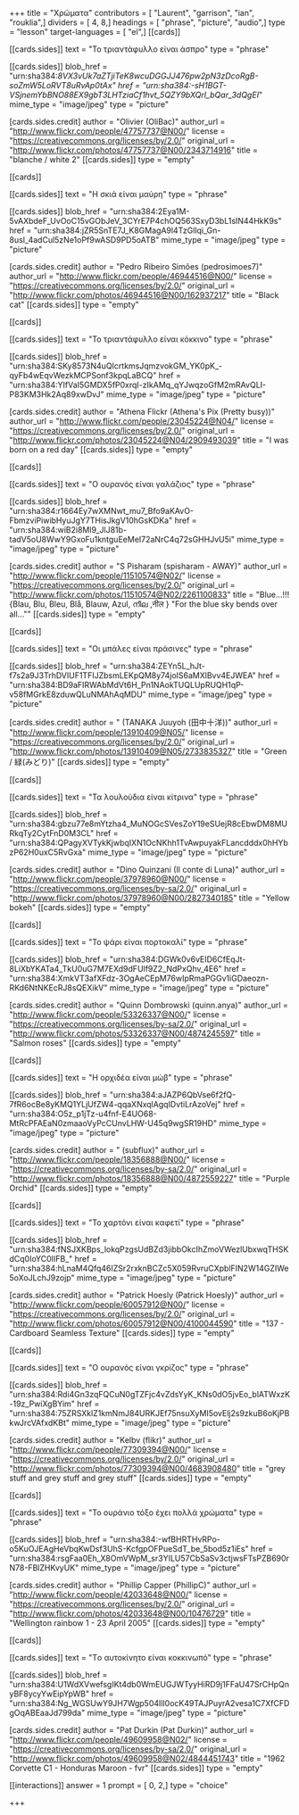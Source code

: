 +++
title = "Χρώματα"
contributors = [ "Laurent", "garrison", "ian", "rouklia",]
dividers = [ 4, 8,]
headings = [ "phrase", "picture", "audio",]
type = "lesson"
target-languages = [ "el",]
[[cards]]

[[cards.sides]]
text = "Το τριαντάφυλλο είναι άσπρο"
type = "phrase"

[[cards.sides]]
blob_href = "urn:sha384:_8VX3vUk7aZTjiTeK8wcuDGGJJ476pw2pN3zDcoRgB-soZmW5LoRVT8uRvAp0tAx"
href = "urn:sha384:-sH1BGT-VSjnemYbBNO88EX9gbT3LHTziaCf1hvt_5QZY9bXQrl_bQar_3dQgEI_"
mime_type = "image/jpeg"
type = "picture"

[cards.sides.credit]
author = "Olivier (OliBac)"
author_url = "http://www.flickr.com/people/47757737@N00/"
license = "https://creativecommons.org/licenses/by/2.0/"
original_url = "http://www.flickr.com/photos/47757737@N00/2343714916"
title = "blanche / white 2"
[[cards.sides]]
type = "empty"

[[cards]]

[[cards.sides]]
text = "Η σκιά είναι μαύρη"
type = "phrase"

[[cards.sides]]
blob_href = "urn:sha384:2Eya1M-5vAXbdeF_UvOoC15vGObJeV_3CYrE7P4chOQ563SxyD3bL1sIN44HkK9s"
href = "urn:sha384:jZR5SnTE7J_K8GMagA9l4TzGllqi_Gn-8usI_4adCul5zNe1oPf9wASD9PD5oATB"
mime_type = "image/jpeg"
type = "picture"

[cards.sides.credit]
author = "Pedro Ribeiro Simões (pedrosimoes7)"
author_url = "http://www.flickr.com/people/46944516@N00/"
license = "https://creativecommons.org/licenses/by/2.0/"
original_url = "http://www.flickr.com/photos/46944516@N00/162937217"
title = "Black cat"
[[cards.sides]]
type = "empty"

[[cards]]

[[cards.sides]]
text = "Το τριαντάφυλλο είναι κόκκινο"
type = "phrase"

[[cards.sides]]
blob_href = "urn:sha384:SKy8573N4uQIcrtkmsJqmzvokGM_YK0pK_-qyFb4wEqvWezkMCPSonf3kpqLaBCQ"
href = "urn:sha384:YIfVaI5GMDX5fP0xrqI-zIkAMq_qYJwqzoGfM2mRAvQLI-P83KM3Hk2Aq89xwDvJ"
mime_type = "image/jpeg"
type = "picture"

[cards.sides.credit]
author = "Athena Flickr (Athena's Pix (Pretty busy))"
author_url = "http://www.flickr.com/people/23045224@N04/"
license = "https://creativecommons.org/licenses/by/2.0/"
original_url = "http://www.flickr.com/photos/23045224@N04/2909493039"
title = "I was born on a red day"
[[cards.sides]]
type = "empty"

[[cards]]

[[cards.sides]]
text = "Ο ουρανός είναι γαλάζιος"
type = "phrase"

[[cards.sides]]
blob_href = "urn:sha384:r1664Ey7wXMNwt_mu7_Bfo9aKAvO-FbmzviPiwibHyuJgY7THisJkgV10hGsKDKa"
href = "urn:sha384:wiB2i8Ml9_JlJ81b-tadV5oU8WwY9GxoFu1kntguEeMeI72aNrC4q72sGHHJvU5i"
mime_type = "image/jpeg"
type = "picture"

[cards.sides.credit]
author = "S Pisharam (spisharam - AWAY)"
author_url = "http://www.flickr.com/people/11510574@N02/"
license = "https://creativecommons.org/licenses/by/2.0/"
original_url = "http://www.flickr.com/photos/11510574@N02/2261100833"
title = "Blue...!!!{Blau, Blu, Bleu, Blå, Blauw, Azul, നീല ,नील }  \"For the blue sky bends over all...\""
[[cards.sides]]
type = "empty"

[[cards]]

[[cards.sides]]
text = "Οι μπάλες είναι πράσινες"
type = "phrase"

[[cards.sides]]
blob_href = "urn:sha384:ZEYn5L_hJt-f7s2a9J3TrhDVIUF1TFIJZbsmLEKpQM8y74joIS6aMXlBvv4EJWEA"
href = "urn:sha384:BD9aFIRWAbMdVt6H_Pn1NAokTUQLUpRUQH1qP-v58fMGrkE8zduwQLuNMAhAqMDU"
mime_type = "image/jpeg"
type = "picture"

[cards.sides.credit]
author = " (TANAKA Juuyoh (田中十洋))"
author_url = "http://www.flickr.com/people/13910409@N05/"
license = "https://creativecommons.org/licenses/by/2.0/"
original_url = "http://www.flickr.com/photos/13910409@N05/2733835327"
title = "Green / 緑(みどり)"
[[cards.sides]]
type = "empty"

[[cards]]

[[cards.sides]]
text = "Τα λουλούδια είναι κίτρινα"
type = "phrase"

[[cards.sides]]
blob_href = "urn:sha384:gbzu77e8mYtzha4_MuNOGcSVesZoY19eSUejR8cEbwDM8MURkqTy2CytFnD0M3CL"
href = "urn:sha384:QPagyXVTykKjwbqIXN1OcNKhh1TvAwpuyakFLancdddx0hHYbzP62H0uxC5RvGxa"
mime_type = "image/jpeg"
type = "picture"

[cards.sides.credit]
author = "Dino Quinzani (Il conte di Luna)"
author_url = "http://www.flickr.com/people/37978960@N00/"
license = "https://creativecommons.org/licenses/by-sa/2.0/"
original_url = "http://www.flickr.com/photos/37978960@N00/2827340185"
title = "Yellow bokeh"
[[cards.sides]]
type = "empty"

[[cards]]

[[cards.sides]]
text = "Το ψάρι είναι πορτοκαλί"
type = "phrase"

[[cards.sides]]
blob_href = "urn:sha384:DGWk0v6vEID6CfEqJt-8LiXbYKATa4_TkU0uG7M7EXd9dFUlf9Z2_NdPxQhv_4E6"
href = "urn:sha384:XmkVT3afXFdz-3OgAeCEpM76wIpRmaPGGv1iGDaeozn-RKd6NtNKEcRJ8sQEXikV"
mime_type = "image/jpeg"
type = "picture"

[cards.sides.credit]
author = "Quinn Dombrowski (quinn.anya)"
author_url = "http://www.flickr.com/people/53326337@N00/"
license = "https://creativecommons.org/licenses/by-sa/2.0/"
original_url = "http://www.flickr.com/photos/53326337@N00/4874245597"
title = "Salmon roses"
[[cards.sides]]
type = "empty"

[[cards]]

[[cards.sides]]
text = "Η ορχιδέα είναι μώβ"
type = "phrase"

[[cards.sides]]
blob_href = "urn:sha384:aJAZP6QbVse6f2fQ-7fR6ocBe8yKMQ1YLjUfZW4-qqaXNxqlAgqIDvtiLrAzoVej"
href = "urn:sha384:O5z_p1jTz-u4fnf-E4UO68-MtRcPFAEaN0zmaaoVyPcCUnvLHW-U45q9wgSR19HD"
mime_type = "image/jpeg"
type = "picture"

[cards.sides.credit]
author = " (subflux)"
author_url = "http://www.flickr.com/people/18356888@N00/"
license = "https://creativecommons.org/licenses/by-sa/2.0/"
original_url = "http://www.flickr.com/photos/18356888@N00/4872559227"
title = "Purple Orchid"
[[cards.sides]]
type = "empty"

[[cards]]

[[cards.sides]]
text = "Το χαρτόνι είναι καφετί"
type = "phrase"

[[cards.sides]]
blob_href = "urn:sha384:fNSJXKBps_lokqPzgsUdBZd3jibbOkcIhZmoVWezlUbxwqTHSKdCq0IoYC0IIFB_"
href = "urn:sha384:hLnaM4Qfq46IZSr2rxknBCZc5X059RvruCXpblFIN2W14GZIWe5oXoJLchJ9zojp"
mime_type = "image/jpeg"
type = "picture"

[cards.sides.credit]
author = "Patrick Hoesly (Patrick Hoesly)"
author_url = "http://www.flickr.com/people/60057912@N00/"
license = "https://creativecommons.org/licenses/by/2.0/"
original_url = "http://www.flickr.com/photos/60057912@N00/4100044590"
title = "137 - Cardboard Seamless Texture"
[[cards.sides]]
type = "empty"

[[cards]]

[[cards.sides]]
text = "Ο ουρανός είναι γκρίζος"
type = "phrase"

[[cards.sides]]
blob_href = "urn:sha384:Rdi4Gn3zqFQCuN0gTZFjc4vZdsYyK_KNs0dO5jvEo_blATWxzK-19z_PwiXgBYim"
href = "urn:sha384:75ZRSXklZ1kmNmJ84URKJEf75nsuXyMI5ovElj2s9zkuB6oKjPBkwJrcVAfxdKBt"
mime_type = "image/jpeg"
type = "picture"

[cards.sides.credit]
author = "Kelbv (flikr)"
author_url = "http://www.flickr.com/people/77309394@N00/"
license = "https://creativecommons.org/licenses/by/2.0/"
original_url = "http://www.flickr.com/photos/77309394@N00/4683908480"
title = "grey stuff and grey stuff and grey stuff"
[[cards.sides]]
type = "empty"

[[cards]]

[[cards.sides]]
text = "Το ουράνιο τόξο έχει πολλά χρώματα"
type = "phrase"

[[cards.sides]]
blob_href = "urn:sha384:-wfBHRTHvRPo-o5KuOJEAgHeVbqKwDsf3UhS-KcfgpOFPueSdT_be_5bod5z1iEs"
href = "urn:sha384:rsgFaa0Eh_X8OmVWpM_sr3YILU57CbSaSv3ctjwsFTsPZB690rN78-FBlZHKvyUK"
mime_type = "image/jpeg"
type = "picture"

[cards.sides.credit]
author = "Phillip Capper (PhillipC)"
author_url = "http://www.flickr.com/people/42033648@N00/"
license = "https://creativecommons.org/licenses/by/2.0/"
original_url = "http://www.flickr.com/photos/42033648@N00/10476729"
title = "Wellington rainbow 1 - 23 April 2005"
[[cards.sides]]
type = "empty"

[[cards]]

[[cards.sides]]
text = "Tο αυτοκίνητο είναι κοκκινωπό"
type = "phrase"

[[cards.sides]]
blob_href = "urn:sha384:U1WdXVwefsgIKt4db0WmEUGJWTyyHiRD9j1FFaU47SrCHpQnyBF8ycyYwEipYpWB"
href = "urn:sha384:Ng_WGSUwY9JH7Wgp504llI0ocK49TAJPuyrA2vesa1C7XfCFDgOqABEaaJd799da"
mime_type = "image/jpeg"
type = "picture"

[cards.sides.credit]
author = "Pat Durkin (Pat Durkin)"
author_url = "http://www.flickr.com/people/49609958@N02/"
license = "https://creativecommons.org/licenses/by-sa/2.0/"
original_url = "http://www.flickr.com/photos/49609958@N02/4844451743"
title = "1962 Corvette C1 - Honduras Maroon - fvr"
[[cards.sides]]
type = "empty"

[[interactions]]
answer = 1
prompt = [ 0, 2,]
type = "choice"

+++
